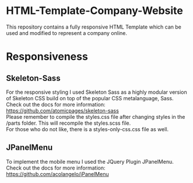 # HTML-Template-Company-Website
This repository contains a fully responsive HTML Template which can be used and modified to represent a company online. 

# Responsiveness 

## Skeleton-Sass
For the responsive styling I used Skeleton Sass as a highly modular version of Skeleton CSS build on top of the popular CSS metalanguage, Sass.  
Check out the docs for more information: https://github.com/atomicpages/skeleton-sass  
Please remember to compile the styles.css file after changing styles in the /parts folder. This will recompile the styles.scss file.  
For those who do not like, there is a styles-only-css.css file as well. 

## JPanelMenu 
To implement the mobile menu I used the JQuery Plugin JPanelMenu.  
Check out the docs for more information: https://github.com/acolangelo/jPanelMenu
